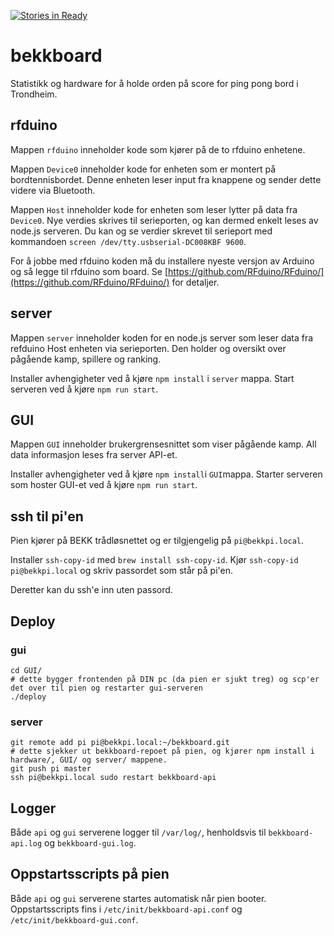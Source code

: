 [![Stories in Ready](https://badge.waffle.io/bekk/bekkboard.png?label=ready&title=Ready)](https://waffle.io/bekk/bekkboard)
# bekkboard

Statistikk og hardware for å holde orden på score for ping pong bord i Trondheim.

## rfduino
Mappen ``rfduino`` inneholder kode som kjører på de to rfduino enhetene.

Mappen ``Device0`` inneholder kode for enheten som er montert på bordtennisbordet. Denne enheten leser input fra knappene og sender dette videre via Bluetooth.

Mappen ``Host`` inneholder kode for enheten som leser lytter på data fra ``Device0``. Nye verdies skrives til serieporten, og kan dermed enkelt leses av node.js serveren. Du kan og se verdier skrevet til serieport med kommandoen ``screen /dev/tty.usbserial-DC008KBF 9600``.

For å jobbe med rfduino koden må du installere nyeste versjon av Arduino og så legge til rfduino som board. Se [https://github.com/RFduino/RFduino/](https://github.com/RFduino/RFduino/) for detaljer.

## server
Mappen ``server`` inneholder koden for en node.js server som leser data fra refduino Host enheten via serieporten. Den holder og oversikt over pågående kamp, spillere og ranking.

Installer avhengigheter ved å kjøre ``npm install`` i ``server`` mappa. Start serveren ved å kjøre ``npm run start``.

## GUI
Mappen ``GUI`` inneholder brukergrensesnittet som viser pågående kamp. All data informasjon leses fra server API-et.

Installer avhengigheter ved å kjøre ``npm install``i ``GUI``mappa. Starter serveren som hoster GUI-et ved å kjøre ``npm run start``.

## ssh til pi'en

Pien kjører på BEKK trådløsnettet og er tilgjengelig på `pi@bekkpi.local`.

Installer `ssh-copy-id` med `brew install ssh-copy-id`. Kjør `ssh-copy-id pi@bekkpi.local` og skriv passordet som står på pi'en.

Deretter kan du ssh'e inn uten passord.

## Deploy

### gui
```
cd GUI/
# dette bygger frontenden på DIN pc (da pien er sjukt treg) og scp'er det over til pien og restarter gui-serveren
./deploy
```

### server
```
git remote add pi pi@bekkpi.local:~/bekkboard.git
# dette sjekker ut bekkboard-repoet på pien, og kjører npm install i hardware/, GUI/ og server/ mappene.
git push pi master
ssh pi@bekkpi.local sudo restart bekkboard-api
```

## Logger

Både `api` og `gui` serverene logger til `/var/log/`, henholdsvis til `bekkboard-api.log` og `bekkboard-gui.log`.

## Oppstartsscripts på pien

Både `api` og `gui` serverene startes automatisk når pien booter. Oppstartsscripts fins i `/etc/init/bekkboard-api.conf` og `/etc/init/bekkboard-gui.conf`.

